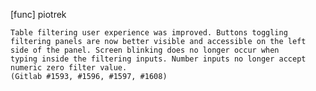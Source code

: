 [func] piotrek

    Table filtering user experience was improved. Buttons toggling
    filtering panels are now better visible and accessible on the left
    side of the panel. Screen blinking does no longer occur when
    typing inside the filtering inputs. Number inputs no longer accept
    numeric zero filter value. 
    (Gitlab #1593, #1596, #1597, #1608)